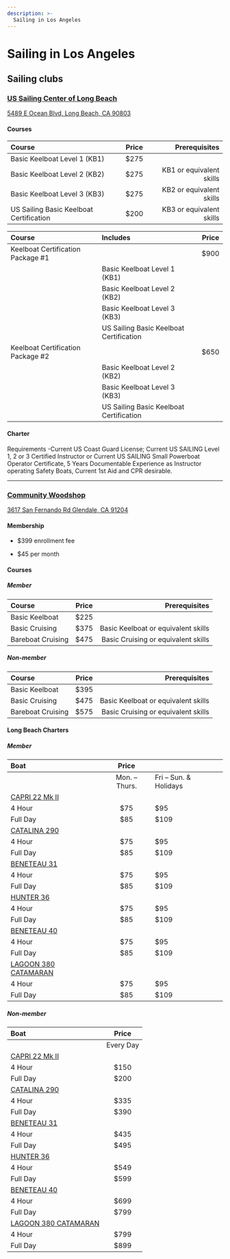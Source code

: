 ```yaml
---
description: >-
  Sailing in Los Angeles
---
```


# Sailing in Los Angeles

## Sailing clubs

### [US Sailing Center of Long Beach](https://www.ussclb.org/)

[5489 E Ocean Blvd, Long Beach, CA 90803](https://goo.gl/maps/V2J4WwzK1VETiQn28)

#### Courses

| Course                                  | Price |            Prerequisites |
| :-------------------------------------- | :---: | -----------------------: |
| Basic Keelboat Level 1 (KB1)            | $275  |                          |
| Basic Keelboat Level 2 (KB2)            | $275  | KB1 or equivalent skills |
| Basic Keelboat Level 3 (KB3)            | $275  | KB2 or equivalent skills |
| US Sailing Basic Keelboat Certification | $200  | KB3 or equivalent skills |

| Course                            | Includes                                | Price |
| :-------------------------------- | :-------------------------------------- | :---: |
| Keelboat Certification Package #1 |                                         | $900  |
|                                   | Basic Keelboat Level 1 (KB1)            |       |
|                                   | Basic Keelboat Level 2 (KB2)            |       |
|                                   | Basic Keelboat Level 3 (KB3)            |       |
|                                   | US Sailing Basic Keelboat Certification |       |
| Keelboat Certification Package #2 |                                         | $650  |
|                                   | Basic Keelboat Level 2 (KB2)            |       |
|                                   | Basic Keelboat Level 3 (KB3)            |       |
|                                   | US Sailing Basic Keelboat Certification |       |

#### Charter

Requirements -Current US Coast Guard License; Current US SAILING Level 1, 2 or 3 Certified Instructor or Current US SAILING Small Powerboat Operator Certificate, 5 Years Documentable Experience as Instructor operating Safety Boats, Current 1st Aid and CPR desirable.

---

### [Community Woodshop](https://www.communitywoodshopla.com/)

[3617 San Fernando Rd
Glendale, CA 91204](https://goo.gl/maps/a8VdMHoBvVkrpNpCA)

#### Membership

- $399 enrollment fee

- $45 per month

#### Courses

##### Member

| Course            | Price |                       Prerequisites |
| :---------------- | :---: | ----------------------------------: |
| Basic Keelboat    | $225  |                                     |
| Basic Cruising    | $375  | Basic Keelboat or equivalent skills |
| Bareboat Cruising | $475  | Basic Cruising or equivalent skills |

##### Non-member

| Course            | Price |                       Prerequisites |
| :---------------- | :---: | ----------------------------------: |
| Basic Keelboat    | $395  |                                     |
| Basic Cruising    | $475  | Basic Keelboat or equivalent skills |
| Bareboat Cruising | $575  | Basic Cruising or equivalent skills |

#### Long Beach Charters

##### Member

| Boat                                                                                             |     Price     |                       |
| :----------------------------------------------------------------------------------------------- | :-----------: | --------------------- |
|                                                                                                  | Mon. – Thurs. | Fri – Sun. & Holidays |
| [CAPRI 22 Mk II](http://www.harboryc.com/long-beach-sailboat-fleet/#tab-1390587747353-7-5)       |
| 4 Hour                                                                                           |      $75      | $95                   |
| Full Day                                                                                         |      $85      | $109                  |
| [CATALINA 290 ](http://www.harboryc.com/long-beach-sailboat-fleet/#tab-1388098672399-3-4)        |
| 4 Hour                                                                                           |      $75      | $95                   |
| Full Day                                                                                         |      $85      | $109                  |
| [BENETEAU 31](http://www.harboryc.com/long-beach-sailboat-fleet/#tab-beneteau-31)                |
| 4 Hour                                                                                           |      $75      | $95                   |
| Full Day                                                                                         |      $85      | $109                  |
| [HUNTER 36 ](http://www.harboryc.com/long-beach-sailboat-fleet/#tab-1387919909-1-65)             |
| 4 Hour                                                                                           |      $75      | $95                   |
| Full Day                                                                                         |      $85      | $109                  |
| [BENETEAU 40 ](http://www.harboryc.com/long-beach-sailboat-fleet/#tab-1390608576272-9-4)         |
| 4 Hour                                                                                           |      $75      | $95                   |
| Full Day                                                                                         |      $85      | $109                  |
| [LAGOON 380 CATAMARAN](http://www.harboryc.com/long-beach-sailboat-fleet/#tab-1401813743063-5-4) |
| 4 Hour                                                                                           |      $75      | $95                   |
| Full Day                                                                                         |      $85      | $109                  |

##### Non-member

| Boat                                                                                             |   Price   |
| :----------------------------------------------------------------------------------------------- | :-------: |
|                                                                                                  | Every Day |
| [CAPRI 22 Mk II](http://www.harboryc.com/long-beach-sailboat-fleet/#tab-1390587747353-7-5)       |
| 4 Hour                                                                                           |   $150    |
| Full Day                                                                                         |   $200    |
| [CATALINA 290 ](http://www.harboryc.com/long-beach-sailboat-fleet/#tab-1388098672399-3-4)        |
| 4 Hour                                                                                           |   $335    |
| Full Day                                                                                         |   $390    |
| [BENETEAU 31](http://www.harboryc.com/long-beach-sailboat-fleet/#tab-beneteau-31)                |
| 4 Hour                                                                                           |   $435    |
| Full Day                                                                                         |   $495    |
| [HUNTER 36 ](http://www.harboryc.com/long-beach-sailboat-fleet/#tab-1387919909-1-65)             |
| 4 Hour                                                                                           |   $549    |
| Full Day                                                                                         |   $599    |
| [BENETEAU 40 ](http://www.harboryc.com/long-beach-sailboat-fleet/#tab-1390608576272-9-4)         |
| 4 Hour                                                                                           |   $699    |
| Full Day                                                                                         |   $799    |
| [LAGOON 380 CATAMARAN](http://www.harboryc.com/long-beach-sailboat-fleet/#tab-1401813743063-5-4) |
| 4 Hour                                                                                           |   $799    |
| Full Day                                                                                         |   $899    |
